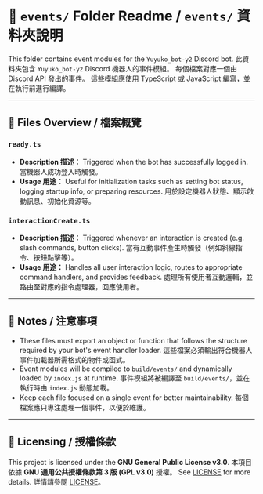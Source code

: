 # 📁 `events/` Folder Readme / `events/` 資料夾說明

This folder contains event modules for the `Yuyuko_bot-y2` Discord bot.
此資料夾包含 `Yuyuko_bot-y2` Discord 機器人的事件模組。
每個檔案對應一個由 Discord API 發出的事件。
這些模組應使用 TypeScript 或 JavaScript 編寫，並在執行前進行編譯。

---

## 📜 Files Overview / 檔案概覽

### `ready.ts`

* **Description 描述：** Triggered when the bot has successfully logged in.
  當機器人成功登入時觸發。
* **Usage 用途：** Useful for initialization tasks such as setting bot status, logging startup info, or preparing resources.
  用於設定機器人狀態、顯示啟動訊息、初始化資源等。

### `interactionCreate.ts`

* **Description 描述：** Triggered whenever an interaction is created (e.g. slash commands, button clicks).
  當有互動事件產生時觸發（例如斜線指令、按鈕點擊等）。
* **Usage 用途：** Handles all user interaction logic, routes to appropriate command handlers, and provides feedback.
  處理所有使用者互動邏輯，並路由至對應的指令處理器，回應使用者。

---

## 📌 Notes / 注意事項

* These files must export an object or function that follows the structure required by your bot's event handler loader.
  這些檔案必須輸出符合機器人事件加載器所需格式的物件或函式。
* Event modules will be compiled to `build/events/` and dynamically loaded by `index.js` at runtime.
  事件模組將被編譯至 `build/events/`，並在執行時由 `index.js` 動態加載。
* Keep each file focused on a single event for better maintainability.
  每個檔案應只專注處理一個事件，以便於維護。

---

## 📄 Licensing / 授權條款

This project is licensed under the **GNU General Public License v3.0**.
本項目依據 **GNU 通用公共授權條款第 3 版 (GPL v3.0)** 授權。
See [LICENSE](../LICENSE) for more details.
詳情請參閱 [LICENSE](../LICENSE)。
